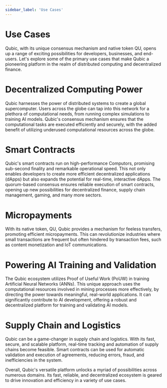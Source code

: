 ```yaml
---
sidebar_label: 'Use Cases'
---
```


# Use Cases

Qubic, with its unique consensus mechanism and native token QU, opens up a range of exciting possibilities for developers, businesses, and end-users. Let's explore some of the primary use cases that make Qubic a pioneering platform in the realm of distributed computing and decentralized finance.

# Decentralized Computing Power
Qubic harnesses the power of distributed systems to create a global supercomputer. Users across the globe can tap into this network for a plethora of computational needs, from running complex simulations to training AI models. Qubic's consensus mechanism ensures that the computational tasks are executed efficiently and securely, with the added benefit of utilizing underused computational resources across the globe.

# Smart Contracts
Qubic's smart contracts run on high-performance Computors, promising sub-second finality and remarkable operational speed. This not only enables developers to create more efficient decentralized applications (dApps) but also expands the potential for real-time, interactive dApps. The quorum-based consensus ensures reliable execution of smart contracts, opening up new possibilities for decentralized finance, supply chain management, gaming, and many more sectors.

# Micropayments
With its native token, QU, Qubic provides a mechanism for feeless transfers, promoting efficient micropayments. This can revolutionize industries where small transactions are frequent but often hindered by transaction fees, such as content monetization and IoT communications.

# Powering AI Training and Validation
The Qubic ecosystem utilizes Proof of Useful Work (PoUW) in training Artificial Neural Networks (ANNs). This unique approach uses the computational resources involved in mining processes more effectively, by directing the power towards meaningful, real-world applications. It can significantly contribute to AI development, offering a robust and decentralized platform for training and validating AI models.

# Supply Chain and Logistics
Qubic can be a game-changer in supply chain and logistics. With its fast, secure, and scalable platform, real-time tracking and automation of supply chains become feasible. Smart contracts can be used for automatic validation and execution of agreements, reducing errors, fraud, and inefficiencies in the system.

Overall, Qubic's versatile platform unlocks a myriad of possibilities across numerous domains. Its fast, reliable, and decentralized ecosystem is geared to drive innovation and efficiency in a variety of use cases.